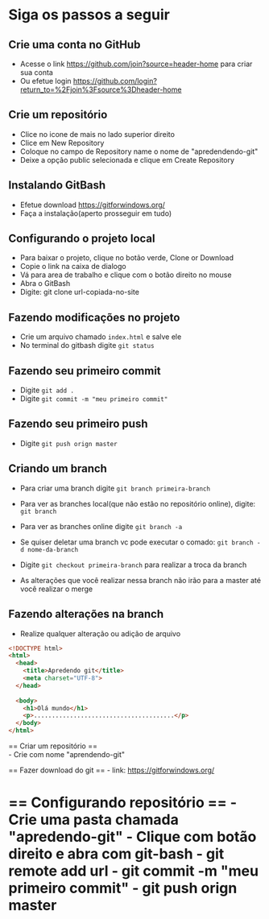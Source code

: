 # Siga os passos a seguir


## Crie uma conta no GitHub
- Acesse o link https://github.com/join?source=header-home para criar sua conta
- Ou efetue login https://github.com/login?return_to=%2Fjoin%3Fsource%3Dheader-home

## Crie um repositório 
- Clice no icone de mais no lado superior direito
- Clice em New Repository
- Coloque no campo de Repository name o nome de "apredendendo-git"
- Deixe a opção public selecionada e clique em Create Repository

## Instalando GitBash
- Efetue download https://gitforwindows.org/
- Faça a instalação(aperto prosseguir em tudo)

## Configurando o projeto local
- Para baixar o projeto, clique no botão verde, Clone or Download
- Copie o link na caixa de dialogo
- Vá para area de trabalho e clique com o botão direito no mouse
- Abra o GitBash
- Digite: git clone url-copiada-no-site

## Fazendo modificações no projeto
- Crie um arquivo chamado `index.html` e salve ele
- No terminal do gitbash digite `git status`
 
## Fazendo seu primeiro commit 
- Digite `git add .`
- Digite `git commit -m "meu primeiro commit"` 

## Fazendo seu primeiro push 
- Digite `git push orign master`

## Criando um branch 
- Para criar uma branch digite `git branch primeira-branch`
- Para ver as branches local(que não estão no repositório online), digite: `git branch `
- Para ver as branches online digite `git branch -a`
- Se quiser deletar uma branch vc pode executar o comado: `git branch -d nome-da-branch`

- Digite `git checkout primeira-branch` para realizar a troca da branch 
* As alterações que você realizar nessa branch não irão para a master até você realizar o merge

## Fazendo alterações na branch
- Realize qualquer alteração ou adição de arquivo

``` HTML
<!DOCTYPE html>
<html>
  <head>
    <title>Apredendo git</title>
    <meta charset="UTF-8">
  </head>
  
  <body>
    <h1>Olá mundo</h1>
    <p>.......................................</p>
  </body>
</html>
```
== Criar um repositório ==  
	- Crie com nome "aprendendo-git"

== Fazer download do git ==
	- link: https://gitforwindows.org/

== Configurando repositório ==
 	- Crie uma pasta chamada "apredendo-git"
 	- Clique com botão direito e abra com git-bash
 	- git remote add url
 	- git commit -m "meu primeiro commit"
 	- git push orign master 
== 